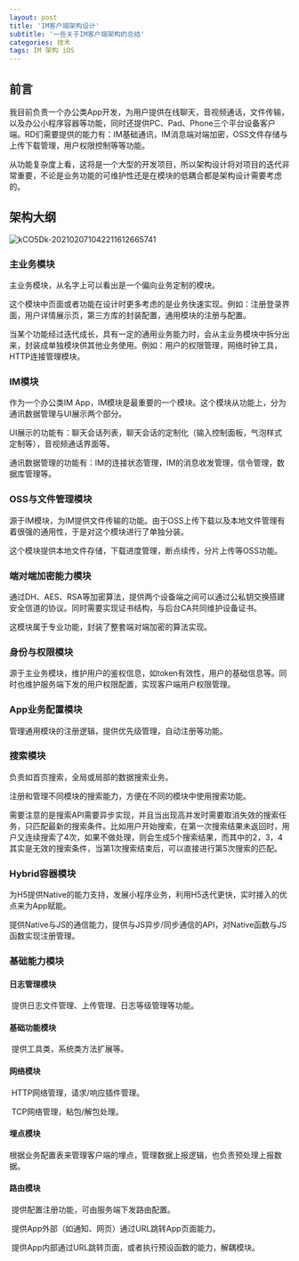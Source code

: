 ```yaml
---
layout: post
title: 'IM客户端架构设计'
subtitle: '一些关于IM客户端架构的总结'
categories: 技术
tags: IM 架构 iOS
---
```


## 前言

我目前负责一个办公类App开发，为用户提供在线聊天，音视频通话，文件传输，以及办公小程序容器等功能，同时还提供PC、Pad、Phone三个平台设备客户端。RD们需要提供的能力有：IM基础通讯，IM消息端对端加密，OSS文件存储与上传下载管理，用户权限控制等等功能。

从功能复杂度上看，这将是一个大型的开发项目，所以架构设计将对项目的迭代非常重要，不论是业务功能的可维护性还是在模块的低耦合都是架构设计需要考虑的。

## 架构大纲

![kCO5Dk-202102071042211612665741](https://gitee.com/ginhoor/TuChuang/raw/master/uPic/kCO5Dk-202102071042211612665741.png)

### 主业务模块

主业务模块，从名字上可以看出是一个偏向业务定制的模块。

这个模块中页面或者功能在设计时更多考虑的是业务快速实现。例如：注册登录界面，用户详情展示页，第三方库的封装配置，通用模块的注册与配置。

当某个功能经过迭代成长，具有一定的通用业务能力时，会从主业务模块中拆分出来，封装成单独模块供其他业务使用。例如：用户的权限管理，网络时钟工具，HTTP连接管理模块。

### IM模块

作为一个办公类IM App，IM模块是最重要的一个模块。这个模块从功能上，分为通讯数据管理与UI展示两个部分。

UI展示的功能有：聊天会话列表，聊天会话的定制化（输入控制面板，气泡样式定制等），音视频通话界面等。

通讯数据管理的功能有：IM的连接状态管理，IM的消息收发管理，信令管理，数据库管理等。

### OSS与文件管理模块

源于IM模块，为IM提供文件传输的功能。由于OSS上传下载以及本地文件管理有着很强的通用性，于是对这个模块进行了单独分装。

这个模块提供本地文件存储，下载进度管理，断点续传，分片上传等OSS功能。

### 端对端加密能力模块

通过DH、AES、RSA等加密算法，提供两个设备端之间可以通过公私钥交换搭建安全信道的协议。同时需要实现证书结构，与后台CA共同维护设备证书。

这模块属于专业功能，封装了整套端对端加密的算法实现。

### 身份与权限模块

源于主业务模块，维护用户的鉴权信息，如token有效性，用户的基础信息等。同时也维护服务端下发的用户权限配置，实现客户端用户权限管理。

### App业务配置模块



管理通用模块的注册逻辑，提供优先级管理，自动注册等功能。

### 搜索模块

负责如首页搜索，全局或局部的数据搜索业务。

注册和管理不同模块的搜索能力，方便在不同的模块中使用搜索功能。

需要注意的是搜索API需要异步实现，并且当出现高并发时需要取消失效的搜索任务，只匹配最新的搜索条件。比如用户开始搜索，在第一次搜索结果未返回时，用户又连续搜索了4次，如果不做处理，则会生成5个搜索结果，而其中的2，3，4其实是无效的搜索条件，当第1次搜索结束后，可以直接进行第5次搜索的匹配。

### Hybrid容器模块

为H5提供Native的能力支持，发展小程序业务，利用H5迭代更快，实时接入的优点来为App赋能。

提供Native与JS的通信能力，提供与JS异步/同步通信的API，对Native函数与JS函数实现注册管理。

### 基础能力模块

#### 日志管理模块

​	提供日志文件管理、上传管理、日志等级管理等功能。

#### 基础功能模块

​	提供工具类，系统类方法扩展等。

#### 网络模块

​	HTTP网络管理，请求/响应插件管理。

​	TCP网络管理，粘包/解包处理。

#### 埋点模块

​	根据业务配置表来管理客户端的埋点，管理数据上报逻辑，也负责预处理上报数据。

#### 路由模块

​	提供配置注册功能，可由服务端下发路由配置。

​	提供App外部（如通知、网页）通过URL跳转App页面能力。

​	提供App内部通过URL跳转页面，或者执行预设函数的能力，解耦模块。


